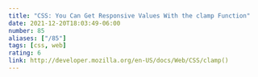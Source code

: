 ```yaml
---
title: "CSS: You Can Get Responsive Values With the clamp Function"
date: 2021-12-20T18:03:49-06:00
number: 85
aliases: ["/85"]
tags: [css, web]
rating: 6
link: http://developer.mozilla.org/en-US/docs/Web/CSS/clamp()
---
```


